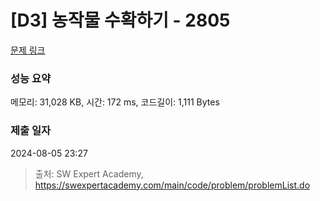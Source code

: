 # [D3] 농작물 수확하기 - 2805 

[문제 링크](https://swexpertacademy.com/main/code/problem/problemDetail.do?contestProbId=AV7GLXqKAWYDFAXB) 

### 성능 요약

메모리: 31,028 KB, 시간: 172 ms, 코드길이: 1,111 Bytes

### 제출 일자

2024-08-05 23:27



> 출처: SW Expert Academy, https://swexpertacademy.com/main/code/problem/problemList.do